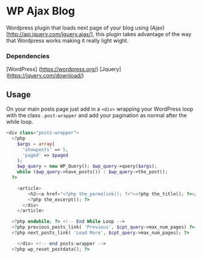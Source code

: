 # WP Ajax Blog

Wordpress plugin that loads next page of your blog using (Ajax) [http://api.jquery.com/jquery.ajax/], this plugin takes advantage of the way that Wordpress works making it really light wight. 

### Dependencies
[WordPress] (https://wordpress.org/)
[Jquery] (https://jquery.com/download/)

## Usage

On your main posts page just add in a ```<div>``` wrapping your WordPress loop with the class ```.post-wrapper``` and add your pagination as normal after the while loop.

```php
<div class="posts-wrapper">
  <?php 
    $args = array(
      'showposts' => 5,
      'paged' => $paged
    );
    $wp_query = new WP_Query(); $wp_query->query($args);
    while ($wp_query->have_posts()) : $wp_query->the_post(); 
  ?>

    <article>
        <h2><a href="<?php the_permalink(); ?>"><?php the_title(); ?></a></h2>
        <?php the_excerpt(); ?>
      </div>
    </article>

  <?php endwhile; ?> <!-- End While Loop -->
  <?php previous_posts_link( 'Previous', $cpt_query->max_num_pages) ?>
  <?php next_posts_link( 'Load More', $cpt_query->max_num_pages); ?>

    </div> <!-- end posts-wrapper -->
  <?php wp_reset_postdata(); ?>
```

